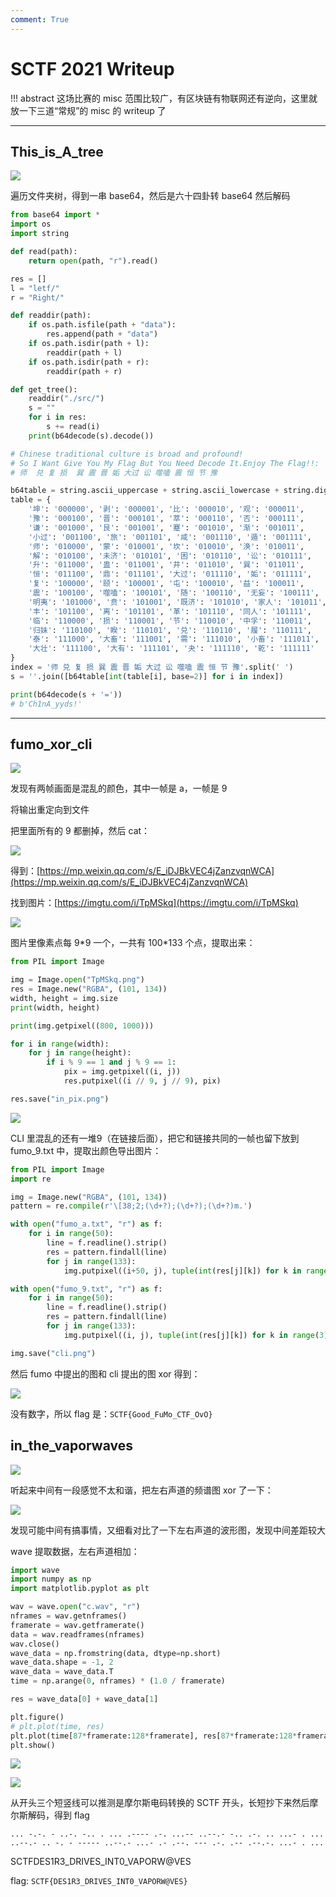 ```yaml
---
comment: True
---
```


# SCTF 2021 Writeup

!!! abstract
    这场比赛的 misc 范围比较广，有区块链有物联网还有逆向，这里就放一下三道“常规”的 misc 的 writeup 了

---

## This_is_A_tree
![](https://img.shields.io/badge/-MISC-informational?style=flat-square)

遍历文件夹树，得到一串 base64，然后是六十四卦转 base64 然后解码

```python
from base64 import *
import os
import string

def read(path):
    return open(path, "r").read()

res = []
l = "letf/"
r = "Right/"

def readdir(path):
    if os.path.isfile(path + "data"):
        res.append(path + "data")
    if os.path.isdir(path + l):
        readdir(path + l)
    if os.path.isdir(path + r):
        readdir(path + r)

def get_tree():
    readdir("./src/")
    s = ""
    for i in res:
        s += read(i)
    print(b64decode(s).decode())

# Chinese traditional culture is broad and profound! 
# So I Want Give You My Flag But You Need Decode It.Enjoy The Flag!!:
# 师  兑 复 损  巽 震 晋 姤 大过 讼 噬嗑 震 恒 节 豫 

b64table = string.ascii_uppercase + string.ascii_lowercase + string.digits + '+/'
table = {
    '坤': '000000', '剥': '000001', '比': '000010', '观': '000011', 
    '豫': '000100', '晋': '000101', '萃': '000110', '否': '000111', 
    '谦': '001000', '艮': '001001', '蹇': '001010', '渐': '001011', 
    '小过': '001100', '旅': '001101', '咸': '001110', '遁': '001111', 
    '师': '010000', '蒙': '010001', '坎': '010010', '涣': '010011', 
    '解': '010100', '未济': '010101', '困': '010110', '讼': '010111', 
    '升': '011000', '蛊': '011001', '井': '011010', '巽': '011011', 
    '恒': '011100', '鼎': '011101', '大过': '011110', '姤': '011111', 
    '复': '100000', '颐': '100001', '屯': '100010', '益': '100011', 
    '震': '100100', '噬嗑': '100101', '随': '100110', '无妄': '100111', 
    '明夷': '101000', '贲': '101001', '既济': '101010', '家人': '101011', 
    '丰': '101100', '离': '101101', '革': '101110', '同人': '101111', 
    '临': '110000', '损': '110001', '节': '110010', '中孚': '110011', 
    '归妹': '110100', '睽': '110101', '兑': '110110', '履': '110111', 
    '泰': '111000', '大畜': '111001', '需': '111010', '小畜': '111011', 
    '大壮': '111100', '大有': '111101', '夬': '111110', '乾': '111111'
}
index = '师 兑 复 损 巽 震 晋 姤 大过 讼 噬嗑 震 恒 节 豫'.split(' ')
s = ''.join([b64table[int(table[i], base=2)] for i in index])

print(b64decode(s + '='))
# b'Ch1nA_yyds!'
```

---

## fumo_xor_cli
![](https://img.shields.io/badge/-MISC-informational?style=flat-square)

发现有两帧画面是混乱的颜色，其中一帧是 a，一帧是 9

将输出重定向到文件

把里面所有的 9 都删掉，然后 cat：

![](/assets/images/writeups/sctf2021/Untitled%202.png)

得到：[https://mp.weixin.qq.com/s/E_iDJBkVEC4jZanzvqnWCA](https://mp.weixin.qq.com/s/E_iDJBkVEC4jZanzvqnWCA) 

找到图片：[https://imgtu.com/i/TpMSkq](https://imgtu.com/i/TpMSkq) 

![](/assets/images/writeups/sctf2021/Untitled%203.png)

图片里像素点每 9\*9 一个，一共有 100\*133 个点，提取出来：

```python
from PIL import Image 

img = Image.open("TpMSkq.png")
res = Image.new("RGBA", (101, 134))
width, height = img.size 
print(width, height)

print(img.getpixel((800, 1000)))

for i in range(width):
    for j in range(height):
        if i % 9 == 1 and j % 9 == 1:
            pix = img.getpixel((i, j))
            res.putpixel((i // 9, j // 9), pix)

res.save("in_pix.png")
```

![](/assets/images/writeups/sctf2021/in_pix.png)

CLI 里混乱的还有一堆9（在链接后面），把它和链接共同的一帧也留下放到 fumo_9.txt 中，提取出颜色导出图片：

```python
from PIL import Image 
import re

img = Image.new("RGBA", (101, 134))
pattern = re.compile(r'\[38;2;(\d+?);(\d+?);(\d+?)m.')

with open("fumo_a.txt", "r") as f:
    for i in range(50):
        line = f.readline().strip()
        res = pattern.findall(line)
        for j in range(133):
            img.putpixel((i+50, j), tuple(int(res[j][k]) for k in range(3)))

with open("fumo_9.txt", "r") as f:
    for i in range(50):
        line = f.readline().strip()
        res = pattern.findall(line)
        for j in range(133):
            img.putpixel((i, j), tuple(int(res[j][k]) for k in range(3)))

img.save("cli.png")
```

然后 fumo 中提出的图和 cli 提出的图 xor 得到：

![](/assets/images/writeups/sctf2021/solved.bmp)

没有数字，所以 flag 是：`SCTF{Good_FuMo_CTF_OvO}`

## in_the_vaporwaves
![](https://img.shields.io/badge/-MISC-informational?style=flat-square)

听起来中间有一段感觉不太和谐，把左右声道的频谱图 xor 了一下：

![](/assets/images/writeups/sctf2021/solved%201.bmp)

发现可能中间有搞事情，又细看对比了一下左右声道的波形图，发现中间差距较大

wave 提取数据，左右声道相加：

```python
import wave
import numpy as np
import matplotlib.pyplot as plt

wav = wave.open("c.wav", "r")
nframes = wav.getnframes()
framerate = wav.getframerate()
data = wav.readframes(nframes)
wav.close()
wave_data = np.fromstring(data, dtype=np.short)
wave_data.shape = -1, 2
wave_data = wave_data.T
time = np.arange(0, nframes) * (1.0 / framerate)

res = wave_data[0] + wave_data[1]

plt.figure()
# plt.plot(time, res)
plt.plot(time[87*framerate:128*framerate], res[87*framerate:128*framerate])
plt.show()
```

![](/assets/images/writeups/sctf2021/Untitled%204.png)

![](/assets/images/writeups/sctf2021/Untitled%205.png)

从开头三个短竖线可以推测是摩尔斯电码转换的 SCTF 开头，长短抄下来然后摩尔斯解码，得到 flag

```morse
... -.-. - ..-. -.. . ... .---- .-. ...-- ..--.- -.. .-. .. ...- . ... ..--.- .. -. - ----- ..--.- ...- .- .--. --- .-. .-- .--.-. ...- . ...
```

SCTFDES1R3_DRIVES_INT0_VAPORW@VES

flag: `SCTF{DES1R3_DRIVES_INT0_VAPORW@VES}`